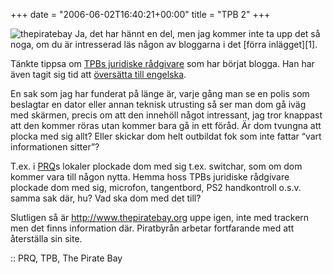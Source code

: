 +++
date = "2006-06-02T16:40:21+00:00"
title = "TPB 2"
+++

<img id="image69" src="http://cdn.junkpile.se/2006/06/thepiratebay.thumbnail.gif" alt="thepiratebay" />  
Ja, det har hännt en del, men jag kommer inte ta upp det så noga, om du är intresserad läs någon av bloggarna i det [förra inlägget][1].

Tänkte tippsa om [TPBs juridiske rådgivare][2] som har börjat blogga. Han har även tagit sig tid att [översätta till engelska][3].

En sak som jag har funderat på länge är, varje gång man se en polis som beslagtar en dator eller annan teknisk utrusting så ser man dom gå iväg med skärmen, precis om att den innehöll något intressant, jag tror knappast att den kommer röras utan kommer bara gå in ett föråd. Är dom tvungna att plocka med sig allt? Eller skickar dom helt outbildat fok som inte fattar &#8220;vart informationen sitter&#8221;?

T.ex. i [PRQ][4]s lokaler plockade dom med sig t.ex. switchar, som om dom kommer vara till någon nytta. Hemma hoss TPBs juridiske rådgivare plockade dom med sig, microfon, tangentbord, PS2 handkontroll o.s.v. samma sak där, hu? Vad ska dom med det till?

Slutligen så är <http://www.thepiratebay.org> uppe igen, inte med trackern men det finns information där. Piratbyrån arbetar fortfarande med att återställa sin site.

:: PRQ, TPB, The Pirate Bay

<small></small>

 [1]: ?p=67
 [2]: http://mikaelviborg.blogspot.com/
 [3]: http://viborginternational.blogspot.com/
 [4]: http://prq.se/
